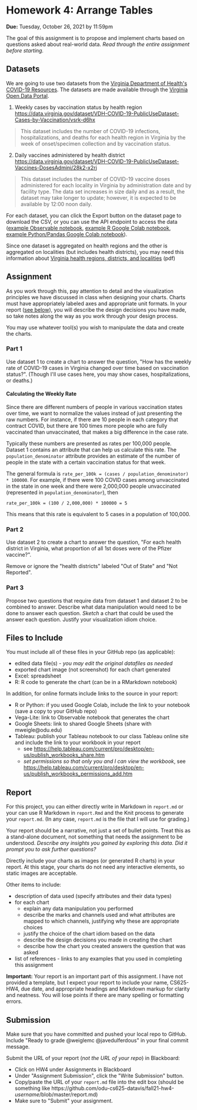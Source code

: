 # Homework 4: Arrange Tables 

**Due:** Tuesday, October 26, 2021 by 11:59pm 

The goal of this assignment is to propose and implement charts based on questions asked about real-world data.  *Read through the entire assignment before starting.*

## Datasets
We are going to use two datasets from the [Virginia Department of Health's COVID-19 Resources](https://www.vdh.virginia.gov/coronavirus/covid-19-in-virginia/).  The datasets are made available through the [Virginia Open Data Portal](https://data.virginia.gov).

1. Weekly cases by vaccination status by health region  
https://data.virginia.gov/dataset/VDH-COVID-19-PublicUseDataset-Cases-by-Vaccination/vsrk-d6hx
> This dataset includes the number of COVID-19 infections, hospitalizations, and deaths for each health region in Virginia by the week of onset/specimen collection and by vaccination status.

2. Daily vaccines administered by health district  
https://data.virginia.gov/dataset/VDH-COVID-19-PublicUseDataset-Vaccines-DosesAdmini/28k2-x2rj
> This dataset includes the number of COVID-19 vaccine doses administered for each locality in Virginia by administration date and by facility type. The data set increases in size daily and as a result, the dataset may take longer to update; however, it is expected to be available by 12:00 noon daily.

For each dataset, you can click the Export button on the dataset page to download the CSV, or you can use the API endpoint to access the data ([example Observable notebook](https://observablehq.com/@weiglemc/using-the-soda-api-to-access-data-from-the-virginia-open-data), [example R Google Colab notebook](https://github.com/odu-cs432-websci/public/blob/main/R_SODA_API_for_VDH_data.ipynb), [example Python/Pandas Google Colab notebook](https://github.com/odu-cs625-datavis/public/blob/main/Va_Open_Data_Portal_API_Example.ipynb)). 

Since one dataset is aggregated on health regions and the other is aggregated on localities (but includes health districts), you may need this information about [Virginia health regions, districts, and localities](https://www.vdh.virginia.gov/content/uploads/sites/182/2020/08/VA-regions_districts_localities.pdf) (pdf)

## Assignment

As you work through this, pay attention to detail and the visualization principles we have discussed in class when designing your charts.  Charts must have appropriately labeled axes and appropriate unit formats. In your report ([see below](#report)), you will describe the design decisions you have made, so take notes along the way as you work through your design process. 

You may use whatever tool(s) you wish to manipulate the data and create the charts.

### Part 1

Use dataset 1 to create a chart to answer the question, "How has the weekly rate of COVID-19 cases in Virginia changed over time based on vaccination status?". (Though I'll use cases here, you may show cases, hospitalizations, or deaths.)

#### Calculating the Weekly Rate

Since there are different numbers of people in various vaccination states over time, we want to normalize the values instead of just presenting the raw numbers.  For instance, if there are 10 people in each category that contract COVID, but there are 100 times more people who are fully vaccinated than unvaccinated, that makes a big difference in the case rate.

Typically these numbers are presented as rates per 100,000 people.  Dataset 1 contains an attribute that can help us calculate this rate.  The `population_denominator` attribute provides an estimate of the number of people in the state with a certain vaccination status for that week.  

The general formula is `rate_per_100k = (cases / population_denominator) * 100000`. For example, if there were 100 COVID cases among unvaccinated in the state in one week and there were 2,000,000 people unvaccinated (represented in `population_denominator`), then  

`rate_per_100k = (100 / 2,000,000) * 100000 = 5`  

This means that this rate is equivalent to 5 cases in a population of 100,000.


### Part 2

Use dataset 2 to create a chart to answer the question, "For each health district in Virginia, what proportion of all 1st doses were of the Pfizer vaccine?". 

Remove or ignore the "health districts" labeled "Out of State" and "Not Reported".

### Part 3

Propose two questions that require data from dataset 1 and dataset 2 to be combined to answer.  Describe what data manipulation would need to be done to answer each question.  *Sketch* a chart that could be used the answer each question.  Justify your visualization idiom choice.


## Files to Include 

You must include all of these files in your GitHub repo (as applicable):

* edited data file(s) - *you may edit the original datafiles as needed*
* exported chart image (not screenshot) for each chart generated
* Excel: spreadsheet
* R: R code to generate the chart (can be in a RMarkdown notebook) 

In addition, for online formats include links to the source in your report:

* R or Python: if you used Google Colab, include the link to your notebook (save a copy to your GitHub repo)
* Vega-Lite: link to Observable notebook that generates the chart
* Google Sheets: link to shared Google Sheets (share with mweigle@<nolink>odu.edu)
* Tableau: publish your Tableau notebook to our class Tableau online site and include the link to your workbook in your report
  * see https://help.tableau.com/current/pro/desktop/en-us/publish_workbooks_share.htm
  * *set permissions so that only you and I can view the workbook*, see https://help.tableau.com/current/pro/desktop/en-us/publish_workbooks_permissions_add.htm

## Report
For this project, you can either directly write in Markdown in `report.md` or your can use R Markdown in `report.Rmd` and the Knit process to generate your `report.md`. (In any case, `report.md` is the file that I will use for grading.)

Your report should be a narrative, not just a set of bullet points. Treat this as a stand-alone document, not something that needs the assignment to be understood.  *Describe any insights you gained by exploring this data.  Did it prompt you to ask further questions?*

Directly include your charts as images (or generated R charts) in your report.  At this stage, your charts do not need any interactive elements, so static images are acceptable.  

Other items to include:
* description of data used (specify attributes and their data types)
* for each chart
  * explain any data manipulation you performed
  * describe the marks and channels used and what attributes are mapped to which channels, justifying why these are appropriate choices
  * justify the choice of the chart idiom based on the data
  * describe the design decisions you made in creating the chart
  * describe how the chart you created answers the question that was asked
* list of references - links to any examples that you used in completing this assignment

**Important:** Your report is an important part of this assignment. I have not provided a template, but I expect your report to include your name, CS625-HW4, due date, and appropriate headings and Markdown markup for clarity and neatness. You will lose points if there are many spelling or formatting errors. 

## Submission
Make sure that you have committed and pushed your local repo to GitHub.  Include "Ready to grade @weiglemc @javedulferdous" in your final commit message. 

Submit the URL of your report (*not the URL of your repo*) in Blackboard:
* Click on HW4 under Assignments in Blackboard
* Under "Assignment Submission", click the "Write Submission" button.
* Copy/paste the URL of your `report.md` file into the edit box (should be something like https<nolink>://github.com/odu-cs625-datavis/fall21-hw4-*username*/blob/master/report.md)
* Make sure to "Submit" your assignment.
